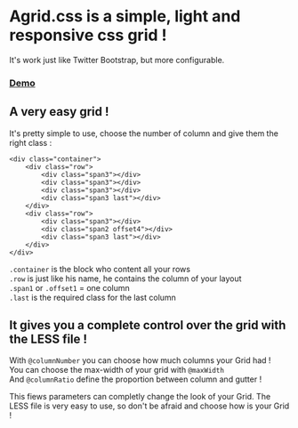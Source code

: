 # Agrid.css is a simple, light and responsive css grid !

It's work just like Twitter Bootstrap, but more configurable. 

### [Demo](http://www.yago-art.ch/agrid/)

## A very easy grid !

It's pretty simple to use, choose the number of column and give them the right class :

```
<div class="container">
    <div class="row">
        <div class="span3"></div>
        <div class="span3"></div>
        <div class="span3"></div>
        <div class="span3 last"></div>
    </div>
    <div class="row">
        <div class="span3"></div>
        <div class="span2 offset4"></div>
        <div class="span3 last"></div>
    </div>
</div>
```

```.container``` is the block who content all your rows<br />
```.row``` is just like his name, he contains the column of your layout<br />
```.span1``` or ```.offset1``` = one column <br />
```.last``` is the required class for the last column

## It gives you a complete control over the grid with the LESS file !

With ```@columnNumber``` you can choose how much columns your Grid had !<br />
You can choose the max-width of your grid with ```@maxWidth```<br />
And ```@columnRatio``` define the proportion between column and gutter !

This fiews parameters can completly change the look of your Grid. The LESS file is very easy to use, so don't be afraid and choose how is your Grid !
